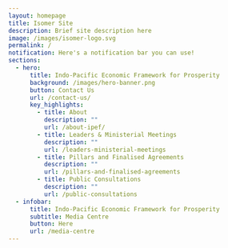 ```yaml
---
layout: homepage
title: Isomer Site
description: Brief site description here
image: /images/isomer-logo.svg
permalink: /
notification: Here's a notification bar you can use!
sections:
  - hero:
      title: Indo-Pacific Economic Framework for Prosperity
      background: /images/hero-banner.png
      button: Contact Us
      url: /contact-us/
      key_highlights:
        - title: About
          description: ""
          url: /about-ipef/
        - title: Leaders & Ministerial Meetings
          description: ""
          url: /leaders-ministerial-meetings
        - title: Pillars and Finalised Agreements
          description: ""
          url: /pillars-and-finalised-agreements
        - title: Public Consultations
          description: ""
          url: /public-consultations
  - infobar:
      title: Indo-Pacific Economic Framework for Prosperity
      subtitle: Media Centre
      button: Here
      url: /media-centre
---
```

